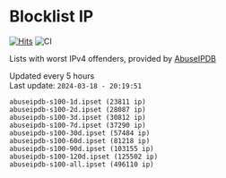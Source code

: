 # Blocklist IP

[![Hits](https://hits.seeyoufarm.com/api/count/incr/badge.svg?url=https%3A%2F%2Fgithub.com%2Fborestad%2Fblocklist-ip%2F&count_bg=%2379C83D&title_bg=%23555555&icon=&icon_color=%23E7E7E7&title=hits&edge_flat=false)](https://hits.seeyoufarm.com)  ![CI](https://img.shields.io/github/workflow/status/borestad/blocklist-ip/CI?style=flat-square)

Lists with worst IPv4 offenders, provided by [AbuseIPDB](https://www.abuseipdb.com/)

<!-- FOOTER-PLACEHOLDER -->
Updated every 5 hours<br>
Last update: `2024-03-18 - 20:19:51`
```
abuseipdb-s100-1d.ipset (23811 ip)
abuseipdb-s100-2d.ipset (28087 ip)
abuseipdb-s100-3d.ipset (30812 ip)
abuseipdb-s100-7d.ipset (37290 ip)
abuseipdb-s100-30d.ipset (57484 ip)
abuseipdb-s100-60d.ipset (81218 ip)
abuseipdb-s100-90d.ipset (103155 ip)
abuseipdb-s100-120d.ipset (125502 ip)
abuseipdb-s100-all.ipset (496110 ip)
```
